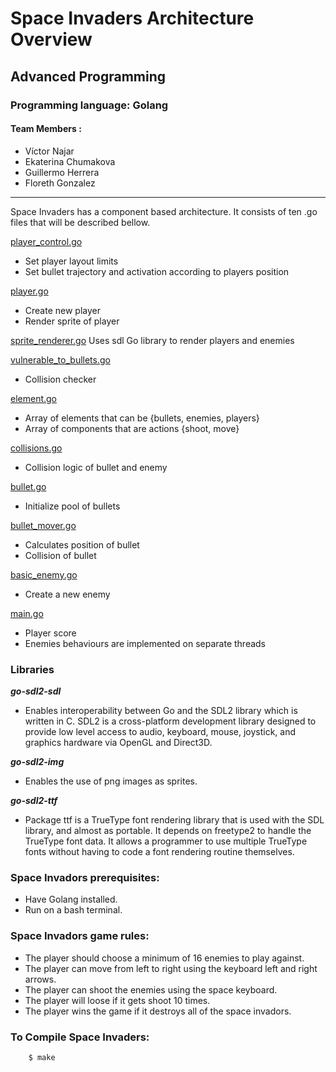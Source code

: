 # Space Invaders Architecture Overview
## Advanced Programming 

### Programming language: Golang
#### Team Members :
* Víctor Najar
* Ekaterina Chumakova
* Guillermo Herrera
* Floreth Gonzalez

************************

Space Invaders has a component based architecture. It consists of ten .go files that will be described bellow.

[player_control.go](player_control.go)
- Set player layout limits
- Set bullet trajectory and activation according to players position

[player.go](player.go)
- Create new player
- Render sprite of player

[sprite_renderer.go](sprite_renderer.go)
Uses sdl Go library to render players and enemies

[vulnerable_to_bullets.go](vulnerable_to_bullets.go)
- Collision checker

[element.go](element.go)
- Array of elements that can be {bullets, enemies, players}
- Array of components that are actions {shoot, move}

[collisions.go](collisions.go)
- Collision logic of bullet and enemy 

[bullet.go](bullet.go)
- Initialize pool of bullets

[bullet_mover.go](bullet_mover.go)
- Calculates position of bullet 
- Collision of bullet

[basic_enemy.go](basic_enemy.go)
- Create a new enemy

[main.go](main.go)
- Player score
- Enemies behaviours are implemented on separate threads 



### Libraries
<em>**go-sdl2-sdl**</em>
- Enables interoperability between Go and the SDL2 library which is written in C. SDL2 is a cross-platform development library designed to provide low level access to audio, keyboard, mouse, joystick, and graphics hardware via OpenGL and Direct3D.

<em>**go-sdl2-img**</em>
- Enables the use of png images as sprites.

<em>**go-sdl2-ttf**</em>
- Package ttf is a TrueType font rendering library that is used with the SDL library, and almost as portable. It depends on freetype2 to handle the TrueType font data. It allows a programmer to use multiple TrueType fonts without having to code a font rendering routine themselves.

### Space Invadors prerequisites:
- Have Golang installed.
- Run on a bash terminal.

### Space Invadors game rules:
- The player should choose a minimum of 16 enemies to play against.
- The player can move from left to right using the keyboard left and right arrows.
- The player can shoot the enemies using the space keyboard.
- The player will loose if it gets shoot 10 times.
- The player wins the game if it destroys all of the space invadors.

### To Compile Space Invaders:
```
    $ make
```
